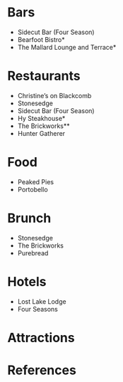 # Bars
* Sidecut Bar (Four Season)
* Bearfoot Bistro*
* The Mallard Lounge and Terrace*

# Restaurants
* Christine’s on Blackcomb
* Stonesedge
* Sidecut Bar (Four Season)
* Hy Steakhouse*
* The Brickworks**
* Hunter Gatherer


# Food
* Peaked Pies
* Portobello

# Brunch
* Stonesedge
* The Brickworks
* Purebread

# Hotels
* Lost Lake Lodge
* Four Seasons

# Attractions

# References
